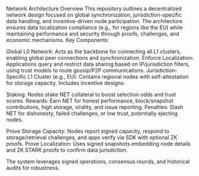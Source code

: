 Network Architecture Overview
This repository outlines a decentralized network design focused on global synchronization, jurisdiction-specific data handling, and incentive-driven node participation. The architecture ensures data localization compliance (e.g., for regions like the EU) while maintaining performance and security through proofs, challenges, and economic mechanisms.
Key Components:

Global L0 Network: Acts as the backbone for connecting all L1 clusters, enabling global peer connections and synchronization.
Enforce Localization: Applications query and restrict data sharing based on IP/jurisdiction filters, using trust models to route gossip/P2P communications.
Jurisdiction-Specific L1 Cluster (e.g., EU): Contains regional nodes with self-attestation for storage capacity. Includes incentive designs:

Staking: Nodes stake NET collateral to boost selection odds and trust scores.
Rewards: Earn NET for honest performance, block/snapshot contributions, high storage, virality, and issue reporting.
Penalties: Slash NET for dishonesty, failed challenges, or low trust, potentially ejecting nodes.


Prove Storage Capacity: Nodes report signed capacity, respond to storage/retrieval challenges, and apps verify via SDK with optional ZK proofs.
Prove Localization: Uses signed snapshots embedding node details and ZK STARK proofs to confirm data jurisdiction.

The system leverages signed operations, consensus rounds, and historical audits for robustness.
